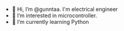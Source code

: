 - 👋 Hi, I’m @gunntaa. I'm electrical engineer
- 👀 I’m interested in microcontroller.
- 🌱 I’m currently learning Python

<!---
gunntaa/gunntaa is a ✨ special ✨ repository because its `README.md` (this file) appears on your GitHub profile.
You can click the Preview link to take a look at your changes.
--->
